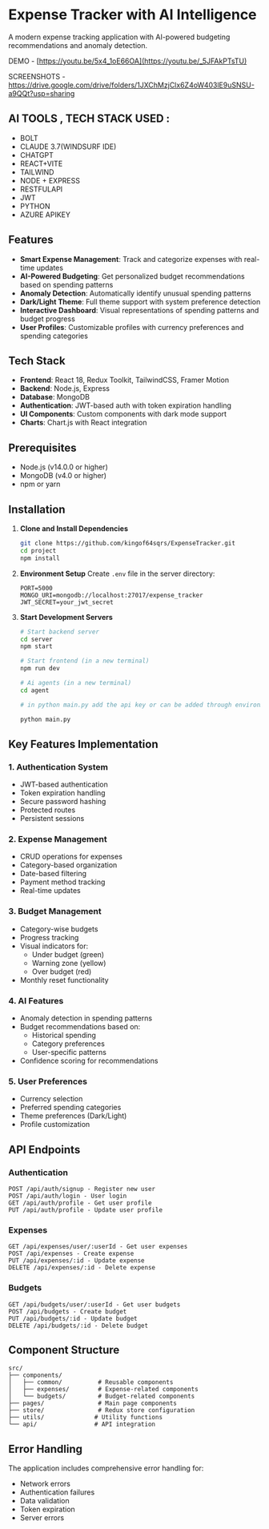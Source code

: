 # Expense Tracker with AI Intelligence

A modern expense tracking application with AI-powered budgeting recommendations and anomaly detection.

DEMO - [https://youtu.be/5x4_1oE66OA](https://youtu.be/_5JFAkPTsTU)

SCREENSHOTS - https://drive.google.com/drive/folders/1JXChMzjClx6Z4oW403lE9uSNSU-a9QQt?usp=sharing

## AI TOOLS , TECH STACK USED : 

- BOLT
- CLAUDE 3.7(WINDSURF IDE)
- CHATGPT 
- REACT+VITE
- TAILWIND
- NODE + EXPRESS
- RESTFULAPI
- JWT
- PYTHON
- AZURE APIKEY
  
## Features

- **Smart Expense Management**: Track and categorize expenses with real-time updates
- **AI-Powered Budgeting**: Get personalized budget recommendations based on spending patterns
- **Anomaly Detection**: Automatically identify unusual spending patterns
- **Dark/Light Theme**: Full theme support with system preference detection
- **Interactive Dashboard**: Visual representations of spending patterns and budget progress
- **User Profiles**: Customizable profiles with currency preferences and spending categories

## Tech Stack

- **Frontend**: React 18, Redux Toolkit, TailwindCSS, Framer Motion
- **Backend**: Node.js, Express
- **Database**: MongoDB
- **Authentication**: JWT-based auth with token expiration handling
- **UI Components**: Custom components with dark mode support
- **Charts**: Chart.js with React integration

## Prerequisites

- Node.js (v14.0.0 or higher)
- MongoDB (v4.0 or higher)
- npm or yarn

## Installation

1. **Clone and Install Dependencies**
   ```bash
   git clone https://github.com/kingof64sqrs/ExpenseTracker.git
   cd project
   npm install
   ```

2. **Environment Setup**
   Create `.env` file in the server directory:
   ```
   PORT=5000
   MONGO_URI=mongodb://localhost:27017/expense_tracker
   JWT_SECRET=your_jwt_secret
   ```

3. **Start Development Servers**
   ```bash
   # Start backend server
   cd server
   npm start

   # Start frontend (in a new terminal)
   npm run dev

   # Ai agents (in a new terminal)
   cd agent

   # in python main.py add the api key or can be added through environment

   python main.py

   ```


## Key Features Implementation

### 1. Authentication System
- JWT-based authentication
- Token expiration handling
- Secure password hashing
- Protected routes
- Persistent sessions

### 2. Expense Management
- CRUD operations for expenses
- Category-based organization
- Date-based filtering
- Payment method tracking
- Real-time updates

### 3. Budget Management
- Category-wise budgets
- Progress tracking
- Visual indicators for:
  - Under budget (green)
  - Warning zone (yellow)
  - Over budget (red)
- Monthly reset functionality

### 4. AI Features
- Anomaly detection in spending patterns
- Budget recommendations based on:
  - Historical spending
  - Category preferences
  - User-specific patterns
- Confidence scoring for recommendations

### 5. User Preferences
- Currency selection
- Preferred spending categories
- Theme preferences (Dark/Light)
- Profile customization

## API Endpoints

### Authentication
```
POST /api/auth/signup - Register new user
POST /api/auth/login - User login
GET /api/auth/profile - Get user profile
PUT /api/auth/profile - Update user profile
```

### Expenses
```
GET /api/expenses/user/:userId - Get user expenses
POST /api/expenses - Create expense
PUT /api/expenses/:id - Update expense
DELETE /api/expenses/:id - Delete expense
```

### Budgets
```
GET /api/budgets/user/:userId - Get user budgets
POST /api/budgets - Create budget
PUT /api/budgets/:id - Update budget
DELETE /api/budgets/:id - Delete budget
```

## Component Structure

```
src/
├── components/
│   ├── common/          # Reusable components
│   ├── expenses/        # Expense-related components
│   └── budgets/         # Budget-related components
├── pages/               # Main page components
├── store/               # Redux store configuration
├── utils/              # Utility functions
└── api/                # API integration
```

## Error Handling

The application includes comprehensive error handling for:
- Network errors
- Authentication failures
- Data validation
- Token expiration
- Server errors
